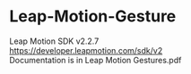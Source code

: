 # Leap-Motion-Gesture
 Leap Motion SDK v2.2.7 <br>
 https://developer.leapmotion.com/sdk/v2 <br>
 Documentation is in Leap Motion Gestures.pdf
 
